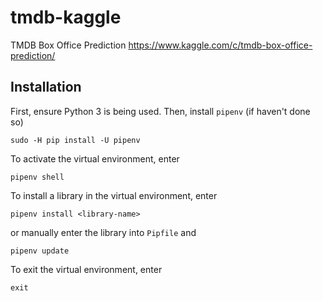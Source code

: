 # tmdb-kaggle

TMDB Box Office Prediction https://www.kaggle.com/c/tmdb-box-office-prediction/

## Installation

First, ensure Python 3 is being used. Then, install `pipenv` (if haven't done so)

```
sudo -H pip install -U pipenv
```

To activate the virtual environment, enter

```
pipenv shell
```

To install a library in the virtual environment, enter

```
pipenv install <library-name>
```

or manually enter the library into `Pipfile` and

```
pipenv update
```

To exit the virtual environment, enter

```
exit
```
